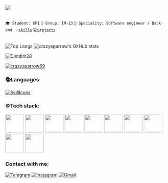 ![](https://komarev.com/ghpvc/?username=your-github-crazysparrow69&color=blue)

<br>
<code>🎓 Student: KPI</code>
<code>🎪 Group: IM-13</code>
<code>👷 Speciality: Software engineer / Back-end </code>
<code>💡<a href="SKILLS.md">skills</a></code>  
<code>💻<a href="PROJECTS.md">projects</a></code> 
<br><br>

![Top Langs](https://github-readme-stats.vercel.app/api/top-langs/?username=crazysparrow69&theme=dark&layout=compact&langs_count=12)
![crazysparrow's GitHub stats](https://github-readme-stats.vercel.app/api?username=crazysparrow69&show_icons=true&theme=dark)
<p><img align="center" src="https://github-readme-streak-stats.herokuapp.com/?user=crazysparrow69&theme=dark" alt="Dimdim28" /></p>

<p align="left"> <a href="https://github.com/ryo-ma/github-profile-trophy"><img src="https://github-profile-trophy.vercel.app/?username=crazysparrow69&theme=juicyfresh" alt="crazysparrow69" /></a> </p>

### :books:Languages: 

[![SkillIcons](https://skillicons.dev/icons?i=js,ts)](https://skillicons.dev)

### :gear:Tech stack:
<div class="row">
  <img width="58" src="https://cdn.icon-icons.com/icons2/2415/PNG/128/react_original_logo_icon_146374.png">
  <img width="58" src="https://cdn.icon-icons.com/icons2/2415/PNG/128/nodejs_plain_logo_icon_146409.png">
  <img width="58" src="https://cdn.icon-icons.com/icons2/2107/PNG/128/file_type_git_icon_130581.png">
  <img width="58" src="https://wsofter.ru/wp-content/uploads/2017/12/node-express.png">
  <img width="58" src="https://cdn.icon-icons.com/icons2/2415/PNG/128/npm_original_wordmark_logo_icon_146402.png">   
  <img width="58" src="https://res.cloudinary.com/dyyck73ly/image/upload/s3/Mar/mongodb-leaf_euorgb_ntcsqk.png">
  <img width="58" src="https://cdn.freebiesupply.com/logos/large/2x/jest-logo-png-transparent.png">
  <img width="58" src="https://upload.wikimedia.org/wikipedia/commons/thumb/f/f1/Icons8_flat_linux.svg/512px-Icons8_flat_linux.svg.png?20170610200026">
  <img width="58" src="https://logowik.com/content/uploads/images/301_docker.jpg">
  <img width="58" src="https://w7.pngwing.com/pngs/47/318/png-transparent-graphql-playground-macos-bigsur-icon.png">
</div>

### Contact with me:

[![Telegram](https://img.shields.io/badge/-Telegram-090909?style=for-the-badge&logo=telegram&logoColor=27A0D9)](https://t.me/crazysparrow19)
[![Instagram](https://img.shields.io/badge/-Instagram-090909?style=for-the-badge&logo=instagram&logoColor=B4068E)](https://www.instagram.com/ss_denchik19_ss)
[![Gmail](https://img.shields.io/badge/-Gmail-090909?style=for-the-badge&logo=Gmail&logoColor=FF0000)](mailto:denissytnikmacho@gmail.com)
